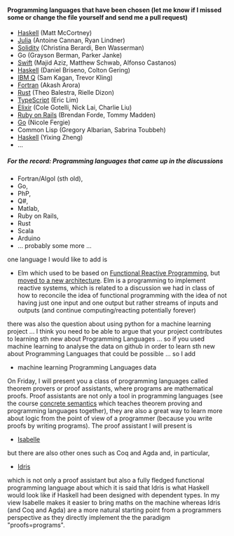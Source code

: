 

#### Programming languages that have been chosen (let me know if I missed some or change the file yourself and send me a pull request)


- [Haskell](https://github.com/Hazmatt101/CPSC354-programming-languages) (Matt McCortney)
- [Julia](https://github.com/lindn100/CPSC354-Blog) (Antoine Cannan, Ryan Lindner)
- [Solidity](https://github.com/cberardi4/Programming-Languages) (Christina Berardi, Ben Wasserman)
- Go (Grayson Berman, Parker Janke)
- [Swift](https://github.com/schwa184/Swift-Blog) (Majid Aziz, Matthew Schwab, Alfonso Castanos)
- [Haskell](https://github.com/brisenodaniel/Prgrm_Lang_Project) (Daniel Briseno, Colton Gering)
- [IBM Q](https://onp4.com/@kagan105/~cpsc354-final-project---trevor-kling-and-sam-kagan) (Sam Kagan, Trevor Kling) 
- [Fortran](https://arora110.wixsite.com/cpsc354) (Akash Arora)
- [Rust](https://github.com/tbalestra/RUST-and-Web-Assembly) (Theo Balestra, Rielle Dizon)
- [TypeScript](https://github.com/ereeq/proglangblog) (Eric Lim)
- [Elixir](https://github.com/ColeGotelli/Elixir) (Cole Gotelli, Nick Lai, Charlie Liu)
- [Ruby on Rails]( https://tommymadden.com/blog/programming_languages/index.php) (Brendan Forde, Tommy Madden)
- [Go](https://github.com/nfergie/PlBlog) (Nicole Fergie)
- Common Lisp (Gregory Albarian, Sabrina Toubbeh)
- [Haskell](https://yixingz.com/blog/) (Yixing Zheng)
- ... 


##### For the record: Programming languages that came up in the discussions

- Fortran/Algol (sth old), 
- Go, 
- PhP, 
- Q#, 
- Matlab, 
- Ruby on Rails, 
- Rust
- Scala
- Arduino
- ... probably some more ... 

one language I would like to add is 

- Elm which used to be based on [Functional Reactive Programming](https://en.wikipedia.org/wiki/Functional_reactive_programming), but [moved to a new architecture](http://elm-lang.org/blog/farewell-to-frp). Elm is a programming to implement reactive systems, which is related to a discussion we had in class of how to reconcile the idea of functional programming with the idea of not having just one input and one output but rather streams of inputs and outputs (and continue computing/reacting potentially forever)

there was also the question about using python for a machine learning project ... I think you need to be able to argue that your project contributes to learning sth new about Programming Languages ... so if you used machine learning to analyse the data on github in order to learn sth new about Programming Languages that could be possible ... so I add

- machine learning Programming Languages data

On Friday, I will present you a class of programming languages called theorem provers or proof assistants, where programs are mathematical proofs. Proof assistants are not only a tool in programming languages (see the course [concrete semantics](http://concrete-semantics.org) which teaches theorem proving and programming languages together), they are also a great way to learn more about logic from the point of view of a programmer (because you write proofs by writing programs). The proof assistant I will present is

- [Isabelle](https://isabelle.in.tum.de)

but there are also other ones such as Coq and Agda and, in particular, 

- [Idris](http://docs.idris-lang.org/en/latest/tutorial/index.html)

which is not only a proof assistant but also a fully fledged functional programming language about which it is said that Idris is what Haskell would look like if Haskell had been designed with dependent types. In my view Isabelle makes it easier to bring maths on the machine whereas Idris (and Coq and Agda) are a more natural starting point from a programmers perspective as they directly implement the the paradigm "proofs=programs".
